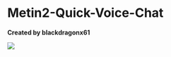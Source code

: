 # Metin2-Quick-Voice-Chat

**Created by blackdragonx61**

[![](https://www.imagevisit.com/images/2019/10/10/img.jpg)](https://www.youtube.com/watch?v=14D2-jZfFoE&feature=youtu.be)
